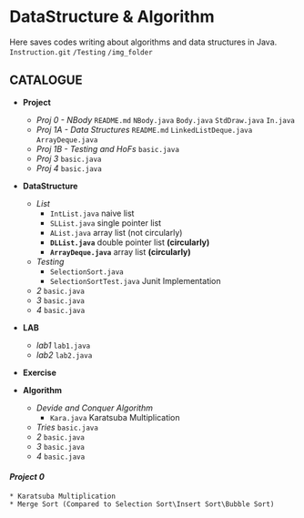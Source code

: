 # DataStructure & Algorithm
Here saves codes writing about algorithms and data structures in Java.  
`Instruction.git` `/Testing` `/img_folder`

## CATALOGUE
* **Project**
   * *Proj 0 - NBody* `README.md` `NBody.java` `Body.java` `StdDraw.java` `In.java`
   * *Proj 1A - Data Structures* `README.md` `LinkedListDeque.java` `ArrayDeque.java`
   * *Proj 1B - Testing and HoFs* `basic.java`
   * *Proj 3* `basic.java`
   * *Proj 4* `basic.java`
* **DataStructure**
   * *List* 
     * `IntList.java` naive list
     * `SLList.java` single pointer list
     * `AList.java` array list (not circularly)
     * **`DLList.java`** double pointer list **(circularly)**
     * **`ArrayDeque.java`** array list **(circularly)**
   * *Testing* 
     * `SelectionSort.java`
     * `SelectionSortTest.java` Junit Implementation
   * *2* `basic.java`
   * *3* `basic.java`
   * *4* `basic.java`
* **LAB**
   * *lab1* `lab1.java`
   * *lab2* `lab2.java`
   
* **Exercise**

* **Algorithm**
   * *Devide and Conquer Algorithm* 
      *  `Kara.java` Karatsuba Multiplication
   * *Tries* `basic.java`
   * *2* `basic.java`
   * *3* `basic.java`
   * *4* `basic.java`

#### ***Project 0***
    * Karatsuba Multiplication
    * Merge Sort (Compared to Selection Sort\Insert Sort\Bubble Sort)
